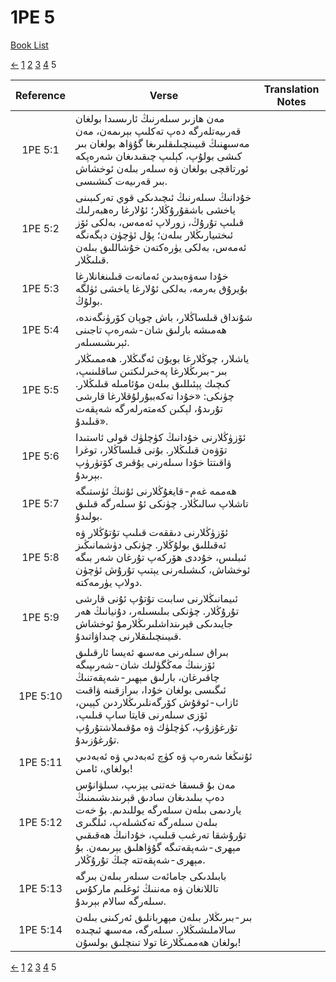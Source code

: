 # 1PE 5
[Book List](../README.md)

[<-](./chapter_4.md) [1](./chapter_1.md) [2](./chapter_2.md) [3](./chapter_3.md) [4](./chapter_4.md) 5 

| Reference | Verse | Translation Notes |
|:---------:|-------|-------------------|
|1PE 5:1|مەن ھازىر سىلەرنىڭ ئارىسىدا بولغان قەرىيەتلەرگە دەپ تەكلىپ بېرىمەن، مەن مەسىھنىڭ قىيىنچىلىقلىرىغا گۇۋاھ بولغان بىر كىشى بولۇپ، كېلىپ چىقىدىغان شەرەپكە ئورتاقچى بولغان ۋە سىلەر بىلەن ئوخشاش بىر قەرىيەت كىشىسى.||
|1PE 5:2|خۇدانىڭ سىلەرنىڭ ئىچىدىكى قوي تەركىبىنى ياخشى باشقۇرۇڭلار؛ ئۇلارغا رەھبەرلىك قىلىپ تۇرۇڭ، زورلاپ ئەمەس، بەلكى ئۆز ئىختىيارىڭلار بىلەن؛ پۇل ئۈچۈن دېگەنگە ئەمەس، بەلكى يۈرەكتەن خۇشاللىق بىلەن قىلىڭلار.||
|1PE 5:3|خۇدا سەۋەبىدىن ئەمانەت قىلىنغانلارغا بۇيرۇق بەرمە، بەلكى ئۇلارغا ياخشى ئۈلگە بولۇڭ.||
|1PE 5:4|شۇنداق قىلساڭلار، باش چوپان كۆرۈنگەندە، ھەمىشە بارلىق شان-شەرەپ تاجىنى ئېرىشىسىلەر.||
|1PE 5:5|ياشلار، چوڭلارغا بويۇن ئەگىڭلار. ھەممىڭلار بىر-بىرىڭلارغا پەخىرلىكتىن ساقلىنىپ، كىچىك پېئىللىق بىلەن مۇئامىلە قىلىڭلار. چۈنكى: «خۇدا تەكەببۇرلۇقلارغا قارشى تۇرىدۇ، لېكىن كەمتەرلەرگە شەپقەت قىلىدۇ».||
|1PE 5:6|ئۆزۈڭلارنى خۇدانىڭ كۈچلۈك قولى ئاستىدا تۆۋەن قىلىڭلار. بۇنى قىلساڭلار، توغرا ۋاقىتتا خۇدا سىلەرنى يۇقىرى كۆتۈرۈپ بېرىدۇ.||
|1PE 5:7|ھەممە غەم-قايغۇڭلارنى ئۇنىڭ ئۈستىگە تاشلاپ سالىڭلار. چۈنكى ئۇ سىلەرگە قىلىق بولىدۇ.||
|1PE 5:8|ئۆزۈڭلارنى دىققەت قىلىپ تۇتۇڭلار ۋە ئەقىللىق بولۇڭلار. چۈنكى دۈشمانىڭىز ئىبلىس، خۇددى ھۆركەپ تۇرغان شەر بىگە ئوخشاش، كىشىلەرنى يېتىپ تۇرۇش ئۈچۈن دولاپ يۈرمەكتە.||
|1PE 5:9|ئىيمانىڭلارنى سابىت تۇتۇپ ئۇنى قارشى تۇرۇڭلار. چۈنكى بىلىسىلەر، دۇنيانىڭ ھەر جايىدىكى قېرىنداشلىرىڭلارمۇ ئوخشاش قىيىنچىلىقلارنى چىداۋاتىدۇ.||
|1PE 5:10|بىراق سىلەرنى مەسىھ ئەيسا ئارقىلىق ئۆزىنىڭ مەڭگۈلىك شان-شەرىپىگە چاقىرغان، بارلىق مېھىر-شەپقەتنىڭ ئىگىسى بولغان خۇدا، بىرازقىنە ۋاقىت ئازاب-ئوقۇش كۆرگەنلىرىڭلاردىن كېيىن، ئۆزى سىلەرنى قايتا ساپ قىلىپ، تۇرغۇزۇپ، كۈچلۈك ۋە مۇقىملاشتۇرۇپ تۇرغۇزىدۇ.||
|1PE 5:11|ئۇنىڭغا شەرەپ ۋە كۈچ ئەبەدىي ۋە ئەبەدىي بولغاي، ئامىن!||
|1PE 5:12|مەن بۇ قىسقا خەتنى يېزىپ، سىلۋانۇس دەپ بىلىدىغان سادىق قېرىندىشىمنىڭ ياردىمى بىلەن سىلەرگە يوللىدىم. بۇ خەت بىلەن سىلەرگە تەكشىلەپ، ئىلگىرى تۇرۇشقا تەرغىب قىلىپ، خۇدانىڭ ھەقىقىي مېھرى-شەپقەتىگە گۇۋاھلىق بېرىمەن. بۇ مېھرى-شەپقەتتە چىڭ تۇرۇڭلار.||
|1PE 5:13|بابىلدىكى جامائەت سىلەر بىلەن بىرگە تاللانغان ۋە مەننىڭ ئوغلىم ماركۇس سىلەرگە سالام بېرىدۇ.||
|1PE 5:14|بىر-بىرىڭلار بىلەن مېھربانلىق ئەركىنى بىلەن سالاملىشىڭلار. سىلەرگە، مەسىھ ئىچىدە بولغان ھەممىڭلارغا تولا تىنچلىق بولسۇن!||


[<-](./chapter_4.md) [1](./chapter_1.md) [2](./chapter_2.md) [3](./chapter_3.md) [4](./chapter_4.md) 5 